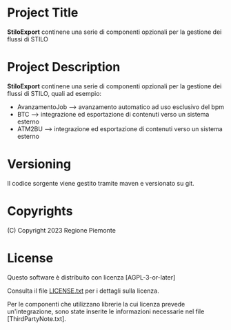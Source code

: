 # Project Title 
**StiloExport** continene una serie di componenti opzionali per la gestione dei flussi di STILO

# Project Description
**StiloExport** continene una serie di componenti opzionali per la gestione dei flussi di STILO, quali ad esempio:
- AvanzamentoJob --> avanzamento automatico ad uso esclusivo del bpm
- BTC --> integrazione ed esportazione di contenuti verso un sistema esterno 
- ATM2BU --> integrazione ed esportazione di contenuti verso un sistema esterno

# Versioning 
Il codice sorgente viene gestito tramite maven e versionato su git.

# Copyrights 
 (C) Copyright 2023 Regione Piemonte
 
# License 
Questo software è distribuito con licenza [AGPL-3-or-later]

Consulta il file [LICENSE.txt](LICENSE.txt) per i dettagli sulla licenza. 

Per le componenti che utilizzano librerie la cui licenza prevede un'integrazione, sono state inserite le informazioni necessarie nel file [ThirdPartyNote.txt].
